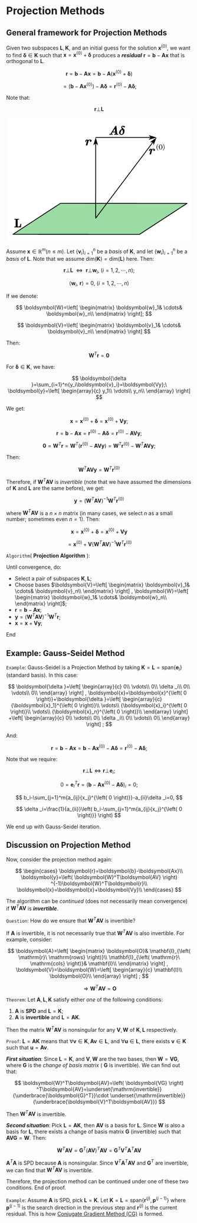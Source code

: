 # Projection Methods

## General framework for Projection Methods

Given two subspaces $\mathbf{L},\mathbf{K}$, and an initial guess for the solution $\boldsymbol{x}^{\left( 0 \right)}$, we want to find $\boldsymbol{\delta }\in \mathbf{K}$ such that $\boldsymbol{x}=\boldsymbol{x}^{\left( 0 \right)}+\boldsymbol{\delta }$ produces a ***residual*** $\boldsymbol{r}=\boldsymbol{b}-\boldsymbol{Ax}$ that is orthogonal to $\mathbf{L}$.

$$
\boldsymbol{r}=\boldsymbol{b}-\boldsymbol{Ax}=\boldsymbol{b}-\boldsymbol{A}\left( \boldsymbol{x}^{\left( 0 \right)}+\boldsymbol{\delta } \right) 
$$

$$
=\left( \boldsymbol{b}-\boldsymbol{Ax}^{\left( 0 \right)} \right) -\boldsymbol{A\delta }=\boldsymbol{r}^{\left( 0 \right)}-\boldsymbol{A\delta };
$$

Note that:

$$
\boldsymbol{r}\bot \mathbf{L}
$$

![Projection](./Projection.png)

Assume $\boldsymbol{x}\in \mathbb{R} ^m\left( n\leqslant m \right)$. Let $\left\{ \boldsymbol{v}_i \right\} _{i=1}^{n}$ be a *basis* of $\mathbf{K}$, and let $\left\{ \boldsymbol{w}_i \right\} _{i=1}^{n}$ be a *basis* of $\mathbf{L}$. Note that we assume $\mathrm{dim}\left( \mathbf{K} \right) =\mathrm{dim}\left( \mathbf{L} \right)$ here. Then:

$$
\boldsymbol{r}\bot \mathbf{L}\ \ \Leftrightarrow \ \ \boldsymbol{r}\bot \boldsymbol{w}_i,\ \left( i=1,2,\cdots ,n \right) ;
$$

$$
\left< \boldsymbol{w}_i,\ \boldsymbol{r} \right> =0,\ \left( i=1,2,\cdots ,n \right) 
$$

If we denote:

$$
\boldsymbol{W}=\left[ \begin{matrix}
	\boldsymbol{w}_1&		\cdots&		\boldsymbol{w}_n\\
\end{matrix} \right];
$$

$$
\boldsymbol{V}=\left[ \begin{matrix}
	\boldsymbol{v}_1&		\cdots&		\boldsymbol{v}_n\\
\end{matrix} \right] 
$$

Then:

$$
\boldsymbol{W}^T\boldsymbol{r}=\mathbf{0}
$$

For $\boldsymbol{\delta }\in \mathbf{K}$, we have:

$$
\boldsymbol{\delta }=\sum_{i=1}^n{y_i\boldsymbol{v}_i}=\boldsymbol{Vy};\ \boldsymbol{y}=\left[ \begin{array}{c}
	y_1\\
	\vdots\\
	y_n\\
\end{array} \right] 
$$

We get:

$$
\boldsymbol{x}=\boldsymbol{x}^{\left( 0 \right)}+\boldsymbol{\delta }=\boldsymbol{x}^{\left( 0 \right)}+\boldsymbol{Vy};
$$

$$
\boldsymbol{r}=\boldsymbol{b}-\boldsymbol{Ax}=\boldsymbol{r}^{\left( 0 \right)}-\boldsymbol{A\delta }=\boldsymbol{r}^{\left( 0 \right)}-\boldsymbol{AVy};
$$

$$
\mathbf{0}=\boldsymbol{W}^T\boldsymbol{r}=\boldsymbol{W}^T\left( \boldsymbol{r}^{\left( 0 \right)}-\boldsymbol{AVy} \right) =\boldsymbol{W}^T\boldsymbol{r}^{\left( 0 \right)}-\boldsymbol{W}^T\boldsymbol{AVy};
$$

Then:

$$
\boldsymbol{W}^T\boldsymbol{AVy}=\boldsymbol{W}^T\boldsymbol{r}^{\left( 0 \right)}
$$

Therefore, if $\boldsymbol{W}^T\boldsymbol{AV}$ is *invertible* (note that we have assumed the dimensions of $\mathbf{K}$ and $\mathbf{L}$ are the same before), we get:

$$
\boldsymbol{y}=\left( \boldsymbol{W}^T\boldsymbol{AV} \right) ^{-1}\boldsymbol{W}^T\boldsymbol{r}^{\left( 0 \right)}
$$

where $\boldsymbol{W}^T\boldsymbol{AV}$ is a $n\times n$ matrix (in many cases, we select $n$ as a small number; sometimes even $n=1$). Then:

$$
\boldsymbol{x}=\boldsymbol{x}^{\left( 0 \right)}+\boldsymbol{\delta }=\boldsymbol{x}^{\left( 0 \right)}+\boldsymbol{Vy}
$$

$$
=\boldsymbol{x}^{\left( 0 \right)}+\boldsymbol{V}\left( \boldsymbol{W}^T\boldsymbol{AV} \right) ^{-1}\boldsymbol{W}^T\boldsymbol{r}^{\left( 0 \right)}
$$

`Algorithm`( **Projection Algorithm** ):

Until convergence, do:

- Select a pair of subspaces $\mathbf{K},\mathbf{L}$;
- Choose bases $\boldsymbol{V}=\left[ \begin{matrix}
	\boldsymbol{v}_1&		\cdots&		\boldsymbol{v}_n\\
\end{matrix} \right] , \boldsymbol{W}=\left[ \begin{matrix}
	\boldsymbol{w}_1&		\cdots&		\boldsymbol{w}_n\\
\end{matrix} \right]$;
- $\boldsymbol{r}=\boldsymbol{b}-\boldsymbol{Ax}$;
- $\boldsymbol{y}=\left( \boldsymbol{W}^T\boldsymbol{AV} \right) ^{-1}\boldsymbol{W}^T\boldsymbol{r}$;
- $\boldsymbol{x}=\boldsymbol{x}+\boldsymbol{Vy}$;

End

## Example: Gauss-Seidel Method

`Example`: Gauss-Seidel is a Projection Method by taking $\mathbf{K}=\mathbf{L}=\mathrm{span}\left\{ \boldsymbol{e}_i \right\}$ (standard basis). In this case:

$$
\boldsymbol{\delta }=\left[ \begin{array}{c}
	0\\
	\vdots\\
	0\\
	\delta _i\\
	0\\
	\vdots\\
	0\\
\end{array} \right] , \boldsymbol{x}=\boldsymbol{x}^{\left( 0 \right)}+\boldsymbol{\delta }=\left[ \begin{array}{c}
	{\boldsymbol{x}_1}^{\left( 0 \right)}\\
	\vdots\\
	{\boldsymbol{x}_i}^{\left( 0 \right)}\\
	\vdots\\
	{\boldsymbol{x}_n}^{\left( 0 \right)}\\
\end{array} \right] +\left[ \begin{array}{c}
	0\\
	\vdots\\
	0\\
	\delta _i\\
	0\\
	\vdots\\
	0\\
\end{array} \right] ;
$$

And:

$$
\boldsymbol{r}=\boldsymbol{b}-\boldsymbol{Ax}=\boldsymbol{b}-\boldsymbol{Ax}^{\left( 0 \right)}-\boldsymbol{A\delta }=\boldsymbol{r}^{\left( 0 \right)}-\boldsymbol{A\delta };
$$

Note that we require:

$$
\boldsymbol{r}\bot \mathbf{L}\Leftrightarrow \boldsymbol{r}\bot \boldsymbol{e}_i;
$$

$$
0={\boldsymbol{e}_i}^T\boldsymbol{r}=\left( \boldsymbol{b}-\boldsymbol{Ax}^{\left( 0 \right)}-\boldsymbol{A\delta } \right) _i=0;
$$

$$
b_i-\sum_{j=1}^m{a_{ij}{x_j}^{\left( 0 \right)}}-a_{ii}\delta _i=0,
$$

$$
\delta _i=\frac{1}{a_{ii}}\left( b_i-\sum_{j=1}^m{a_{ij}{x_j}^{\left( 0 \right)}} \right) 
$$

We end up with Gauss-Seidel iteration.

## Discussion on Projection Method

Now, consider the projection method again:

$$
\begin{cases}
	\boldsymbol{r}=\boldsymbol{b}-\boldsymbol{Ax}\\
	\boldsymbol{y}=\left( \boldsymbol{W}^T\boldsymbol{AV} \right) ^{-1}\boldsymbol{W}^T\boldsymbol{r}\\
	\boldsymbol{x}=\boldsymbol{x}+\boldsymbol{Vy}\\
\end{cases}
$$

The algorithm can be *continued* (does not necessarily mean convergence) if $\boldsymbol{W}^T\boldsymbol{AV}$ is ***invertible***.

`Question`: How do we ensure that $\boldsymbol{W}^T\boldsymbol{AV}$ is invertible?

If $\boldsymbol{A}$ is invertible, it is not necessarily true that $\boldsymbol{W}^T\boldsymbol{AV}$ is also invertible. For example, consider:

$$
\boldsymbol{A}=\left[ \begin{matrix}
	\boldsymbol{O}&		\mathbf{I}_{\left( \mathrm{r}\ \mathrm{rows} \right)}\\
	\mathbf{I}_{\left( \mathrm{r}\ \mathrm{cols} \right)}&		\mathbf{I}\\
\end{matrix} \right] , \boldsymbol{V}=\boldsymbol{W}=\left[ \begin{array}{c}
	\mathbf{I}\\
	\boldsymbol{O}\\
\end{array} \right] ;
$$

$$
\Rightarrow \boldsymbol{W}^T\boldsymbol{AV}=\boldsymbol{O}
$$

`Theorem`: Let $\boldsymbol{A},\mathbf{L},\mathbf{K}$ satisfy either *one* of the following conditions:

1. $\boldsymbol{A}$ is **SPD** and $\mathbf{L}=\mathbf{K}$;
2. $\boldsymbol{A}$ is **invertible** and $\mathbf{L}=\boldsymbol{A} \mathbf{K}$.

Then the matrix $\boldsymbol{W}^T\boldsymbol{AV}$ is nonsingular for any $\boldsymbol{V}, \boldsymbol{W}$ of $\mathbf{K},\mathbf{L}$ respectively.

`Proof`: $\mathbf{L}=\boldsymbol{A} \mathbf{K}$ means that $\forall \boldsymbol{v}\in \mathbf{K}, \boldsymbol{Av}\in \mathbf{L}$, and $\forall \boldsymbol{u}\in \mathbf{L}$, there exists $\boldsymbol{v}\in \mathbf{K}$ such that $\boldsymbol{u}=\boldsymbol{Av}$.

***First situation***: Since $\mathbf{L}=\mathbf{K}$, and $\boldsymbol{V},\boldsymbol{W}$ are the two bases, then $\boldsymbol{W}=\boldsymbol{VG}$, where $\boldsymbol{G}$ is the *change of basis matrix* ( $\boldsymbol{G}$ is invertible). We can find out that:

$$
\boldsymbol{W}^T\boldsymbol{AV}=\left( \boldsymbol{VG} \right) ^T\boldsymbol{AV}=\underset{\mathrm{invertible}}{\underbrace{\boldsymbol{G}^T}}\cdot \underset{\mathrm{invertible}}{\underbrace{\boldsymbol{V}^T\boldsymbol{AV}}}
$$

Then $\boldsymbol{W}^T\boldsymbol{AV}$ is invertible.

***Second situation***: Pick $\mathbf{L}=\boldsymbol{A} \mathbf{K}$, then $\boldsymbol{AV}$ is a basis for $\mathbf{L}$. Since $\boldsymbol{W}$ is also a basis for $\mathbf{L}$, there exists a change of basis matrix $\boldsymbol{G}$ (invertible) such that $\boldsymbol{AVG}=\boldsymbol{W}$. Then:

$$
\boldsymbol{W}^T\boldsymbol{AV}=\boldsymbol{G}^T\left( \boldsymbol{AV} \right) ^T\boldsymbol{AV}=\boldsymbol{G}^T\boldsymbol{V}^T\boldsymbol{A}^T\boldsymbol{AV}
$$

$\boldsymbol{A}^T\boldsymbol{A}$ is SPD because $\boldsymbol{A}$ is nonsingular. Since $\boldsymbol{V}^T\boldsymbol{A}^T\boldsymbol{AV}$ and $\boldsymbol{G}^T$ are invertible, we can find that $\boldsymbol{W}^T\boldsymbol{AV}$ is invertible.

Therefore, the projection method can be continued under one of these two conditions. End of proof.

`Example`: Assume $\boldsymbol{A}$ is SPD, pick $\mathbf{L}=\mathbf{K}$. Let $\mathbf{K}=\mathbf{L}=\mathrm{span}\left\{ \boldsymbol{r}^{\left( j \right)},\boldsymbol{p}^{\left( j-1 \right)} \right\}$ where $\boldsymbol{p}^{\left( j-1 \right)}$ is the search direction in the previous step and $\boldsymbol{r}^{\left( j \right)}$ is the current residual. This is how [Conjugate Gradient Method (CG)](./Conjugate_Gradient.md) is formed.
